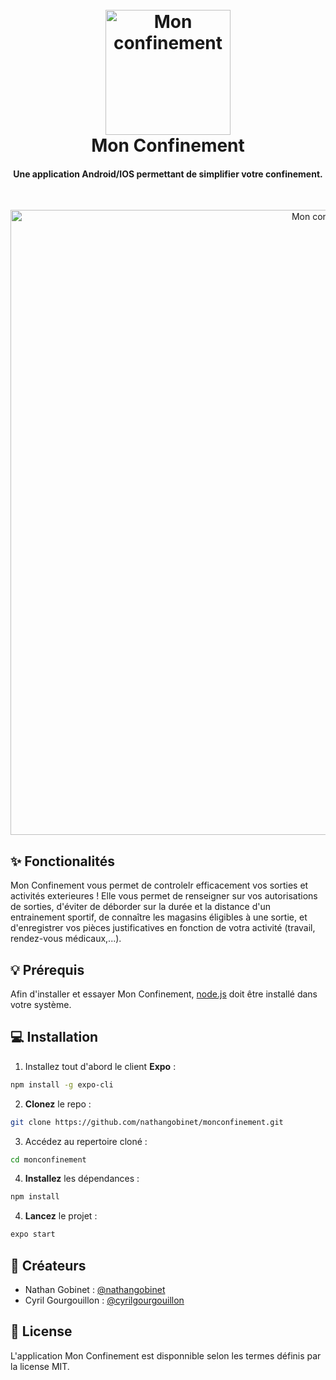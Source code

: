 <h1 align="center">
  <br>
  <a href="https://github.com/nathangobinet/monconfinement"><img src="https://raw.githubusercontent.com/nathangobinet/monconfinement/master/docs/images/logo.png" alt="Mon confinement" width="200"></a>
  <br>
  Mon Confinement
  <br>
</h1>

<h4 align="center">Une application Android/IOS permettant de simplifier votre confinement.</h4>
<br>
<p align="center">
  <img src="https://raw.githubusercontent.com/nathangobinet/monconfinement/master/docs/images/front.png" alt="Mon confinement" width="1000"></a>
</p>

## ✨ Fonctionalités

Mon Confinement vous permet de controlelr efficacement vos sorties et activités exterieures !
Elle vous permet de renseigner sur vos autorisations de sorties, d'éviter de déborder sur la durée et la distance d'un entrainement sportif, de connaître les magasins éligibles à une sortie, et d'enregistrer vos pièces justificatives en fonction de votra activité (travail, rendez-vous médicaux,...).

## 💡 Prérequis 
Afin d'installer et essayer Mon Confinement, [node.js](https://www.nodejs.org/) doit être installé dans votre système.

## 💻 Installation 
1. Installez tout d'abord le client __Expo__ :
```bash
npm install -g expo-cli
```
2. __Clonez__ le repo :
```bash
git clone https://github.com/nathangobinet/monconfinement.git
```
3. Accédez au repertoire cloné :
```bash
cd monconfinement
```
4. __Installez__ les dépendances :
```bash
npm install
```
4. __Lancez__ le projet :
```bash
expo start
```

## 👤 Créateurs 
* Nathan Gobinet : [@nathangobinet](https://github.com/nathangobinet)
* Cyril Gourgouillon : [@cyrilgourgouillon](https://github.com/cyrilgourgouillon)

## 📘 License
L'application Mon Confinement est disponnible selon les termes définis par la license MIT.
